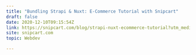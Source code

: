 ```yaml
---
title: "Bundling Strapi & Nuxt: E-Commerce Tutorial with Snipcart"
draft: false
date: 2020-12-10T09:15:54Z
link: https://snipcart.com/blog/strapi-nuxt-ecommerce-tutorial?utm_medium=RSS&utm_source=hune
site: snipcart.com
topic: Webdev  

---
```

